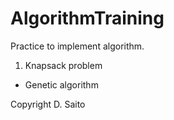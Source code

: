 # AlgorithmTraining
Practice to implement algorithm.

1. Knapsack problem


- Genetic algorithm

Copyright D. Saito
